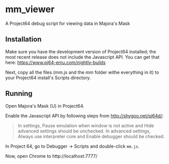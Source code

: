 # mm_viewer
A Project64 debug script for viewing data in Majora's Mask

## Installation
Make sure you have the development version of Project64 installed; the most recent release does not include the Javascript API. You can get that here: 
https://www.pj64-emu.com/nightly-builds

Next, copy all the files (mm.js and the mm folder withe everything in it) to your Project64 install's Scripts directory.

## Running
Open Majora's Mask (U) in Project64.

Enable the Javascript API by following steps from http://shygoo.net/pj64d/:

> In settings, Pause emulation when window is not active and Hide advanced settings should be unchecked.
  In advanced settings, Always use interpreter core and Enable debugger should be checked.

In Project 64, go to Debugger -> Scripts and double-click `mm.js`.

Now, open Chrome to http://localhost:7777/
